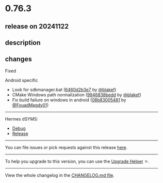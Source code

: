 # 0.76.3

## release on 20241122
## description
## changes
Fixed

Android specific

* Look for sdkmanager.bat (<a href="https://github.com/facebook/react-native/commit/6460d2b3e74c3a6e4075e9f12304c16427c3b1b2">6460d2b3e7</a> by <a href="https://github.com/blakef">@blakef</a>)
* CMake Windows path normalization (<a href="https://github.com/facebook/react-native/commit/9946838beddac549053a3ba3eb3b1b49c22a3fd9">9946838bedd</a> by <a href="https://github.com/blakef">@blakef</a>)
* Fix build failure on windows in android (<a href="https://github.com/facebook/react-native/commit/08b830054812f4011becbbacdf1525701225df39">08b83005481</a> by <a href="https://github.com/FouadMagdy01">@FouadMagdy01</a>)

*** ** * ** ***

Hermes dSYMS:

* <a href="https://repo1.maven.org/maven2/com/facebook/react/react-native-artifacts/0.76.3/react-native-artifacts-0.76.3-hermes-framework-dSYM-debug.tar.gz" rel="nofollow">Debug</a>
* <a href="https://repo1.maven.org/maven2/com/facebook/react/react-native-artifacts/0.76.3/react-native-artifacts-0.76.3-hermes-framework-dSYM-release.tar.gz" rel="nofollow">Release</a>

*** ** * ** ***

You can file issues or pick requests against this release <a href="https://github.com/reactwg/react-native-releases/issues/new/choose">here</a>.

*** ** * ** ***

To help you upgrade to this version, you can use the <a href="https://react-native-community.github.io/upgrade-helper/" rel="nofollow">Upgrade Helper</a> ⚛️.

*** ** * ** ***

View the whole changelog in the <a href="https://github.com/facebook/react-native/blob/main/CHANGELOG.md">CHANGELOG.md file</a>.

